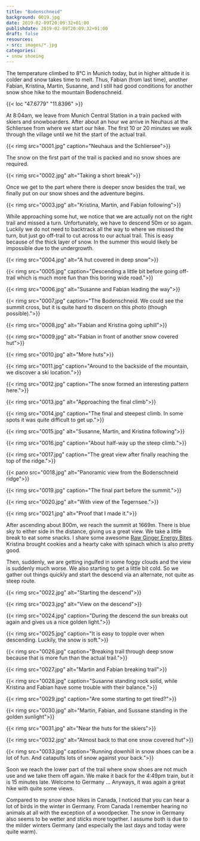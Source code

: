 ```yaml
---
title: "Bodenschneid"
background: 0019.jpg
date: 2019-02-09T20:09:32+01:00
publishdate: 2019-02-09T20:09:32+01:00
draft: false
resources:
- src: images/*.jpg
categories:
- snow shoeing
---
```


The temperature climbed to 8°C in Munich today, but in higher altitude it is
colder and snow takes time to melt. Thus, Fabian (from last time), another
Fabian, Kristina, Martin, Susanne, and I still had good conditions for
another snow shoe hike to the mountain Bodenschneid.

{{< loc "47.6779" "11.8396" >}}

At 8:04am, we leave from Munich Central Station in a train packed with skiers and
snowboarders. After about an hour we arrive in Neuhaus at the Schliersee from
where we start our hike. The first 10 or 20 minutes we walk through the
village until we hit the start of the actual trail.

{{< rimg src="0001.jpg" caption="Neuhaus and the Schliersee">}}

The snow on the first part of the trail is packed and no snow shoes are
required.

{{< rimg src="0002.jpg" alt="Taking a short break">}}

Once we get to the part where there is deeper snow besides the trail, we finally
put on our snow shoes and the adventure begins.

{{< rimg src="0003.jpg" alt="Kristina, Martin, and Fabian following">}}

While approaching some hut, we notice that we are actually not on the right
trail and missed a turn. Unfortunately, we have to descend 50m or so again.
Luckily we do not need to backtrack all the way to where we missed the turn, but
just go off-trail to cut across to our actual trail. This is easy because of the
thick layer of snow. In the summer this would likely be impossible due to the
undergrowth.

{{< rimg src="0004.jpg" alt="A hut covered in deep snow">}}

{{< rimg src="0005.jpg" caption="Descending a little bit before going off-trail which is much more fun than this boring wide road.">}}

{{< rimg src="0006.jpg" alt="Susanne and Fabian leading the way">}}

{{< rimg src="0007.jpg" caption="The Bodenschneid. We could see the summit cross, but it is quite hard to discern on this photo (though possible).">}}

{{< rimg src="0008.jpg" alt="Fabian and Kristina going uphill">}}

{{< rimg src="0009.jpg" alt="Fabian in front of another snow covered hut">}}

{{< rimg src="0010.jpg" alt="More huts">}}

{{< rimg src="0011.jpg" caption="Around to the backside of the mountain, we discover a ski location.">}}

{{< rimg src="0012.jpg" caption="The snow formed an interesting pattern here.">}}

{{< rimg src="0013.jpg" alt="Approaching the final climb">}}

{{< rimg src="0014.jpg" caption="The final and steepest climb. In some spots it was quite difficult to get up.">}}

{{< rimg src="0015.jpg" alt="Susanne, Martin, and Kristina following">}}

{{< rimg src="0016.jpg" caption="About half-way up the steep climb.">}}

{{< rimg src="0017.jpg" caption="The great view after finally reaching the top of the ridge.">}}

{{< pano src="0018.jpg" alt="Panoramic view from the Bodenschneid ridge">}}

{{< rimg src="0019.jpg" caption="The final part before the summit.">}}

{{< rimg src="0020.jpg" alt="With view of the Tegernsee.">}}

{{< rimg src="0021.jpg" alt="Proof that I made it.">}}

After ascending about 800m, we reach the summit at 1669m. There is blue sky to
either side in the distance, giving us a great view. We take a little break to
eat some snacks. I share some awesome [Raw Ginger Energy
Bites](http://www.onegreenplanet.org/vegan-recipe/raw-ginger-energy-bites/).
Kristina brought cookies and a hearty cake with spinach which is also pretty
good.

Then, suddenly, we are getting ingulfed in some foggy clouds and the view is
suddenly much worse. We also starting to get a little bit cold. So we gather out
things quickly and start the descend via an alternate, not quite as steep route.

{{< rimg src="0022.jpg" alt="Starting the descend">}}

{{< rimg src="0023.jpg" alt="View on the descend">}}

{{< rimg src="0024.jpg" caption="During the descend the sun breaks out again and gives us a nice golden light.">}}

{{< rimg src="0025.jpg" caption="It is easy to topple over when descending.  Luckily, the snow is soft.">}}

{{< rimg src="0026.jpg" caption="Breaking trail through deep snow because that is more fun than the actual trail.">}}

{{< rimg src="0027.jpg" alt="Martin and Fabian breaking trail">}}

{{< rimg src="0028.jpg" caption="Susanne standing rock solid, while Kristina and Fabian have some trouble with their balance.">}}

{{< rimg src="0029.jpg" caption="Are some starting to get tired?">}}

{{< rimg src="0030.jpg" alt="Martin, Fabian, and Sussane standing in the golden sunlight">}}

{{< rimg src="0031.jpg" alt="Near the huts for the skiers">}}

{{< rimg src="0032.jpg" alt="Almost back to that one snow covered hut">}}

{{< rimg src="0033.jpg" caption="Running downhill in snow shoes can be a lot of fun. And catapults lots of snow against your back.">}}

Soon we reach the lower part of the trail where snow shoes are not much use and
we take them off again. We make it back for the 4:49pm train, but it is 15
minutes late. Welcome to Germany ... Anyways, it was again a great hike with
quite some views.

Compared to my snow shoe hikes in Canada, I noticed that you can hear a lot of
birds in the winter in Germany. From Canada I remember hearing no animals at all
with the exception of a woodpecker. The snow in Germany also seems to be wetter
and sticks more together. I assume both is due to the milder winters Germany
(and especially the last days and today were quite warm).
